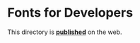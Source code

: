 # Fonts for Developers

This directory is **[published](https://jeayne.github.io/Fonts4Coding/)** on the web.
